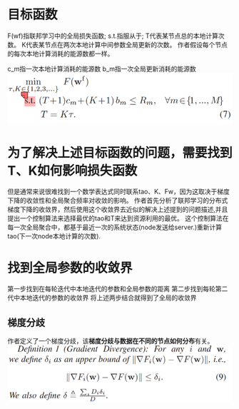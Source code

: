 # 目标函数
F(wf)指联邦学习中的全局损失函数;
s.t.指服从于;
T代表某节点总的本地计算次数。
K代表某节点在两次本地计算中间参数全局更新的次数。
作者假设每个节点的每次本地计算消耗的能源数都一样。

c_m指一次本地计算消耗的能源数
b_m指一次全局更新消耗的能源数
![问题描述](source/rm_subject_func.png)

# 为了解决上述目标函数的问题，需要找到T、K如何影响损失函数
但是通常来说很难找到一个数学表达式同时联系tao、K、Fw，因为这取决于梯度下降的收敛性和全局聚合频率对收敛的影响。
作者首先分析了联邦学习的分布式梯度下降的收敛界，然后使用这个收敛界去近似的解决上述提到的问题描述,并且提出一个控制算法来选择最优的tao和T来达到资源利用的最优。
这个控制算法在每一次全局聚合中，都基于最近一次的系统状态(node发送给server.)重新计算tao(下一次node本地计算的次数).

# 找到全局参数的收敛界
第一步找到在每轮迭代中本地迭代的参数和全局参数的距离
第二步找到每轮第二代中本地迭代的参数的收敛界
将上述两步结合就得到了全局的收敛界

## 梯度分歧
作者定义了一个梯度分歧，该**梯度分歧与数据在不同的节点如何分布**有关。
![梯度分歧](source/gradient_divergence.png)